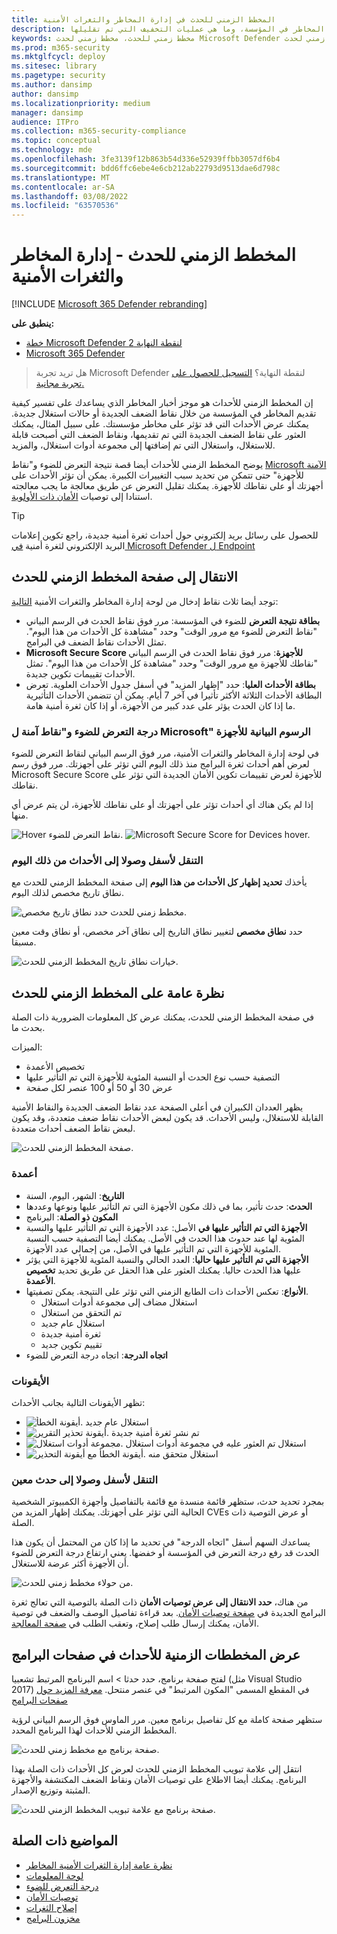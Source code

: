 ```yaml
---
title: المخطط الزمني للحدث في إدارة المخاطر والثغرات الأمنية
description: إن المخطط الزمني للأحداث هو موجز أخبار المخاطر الذي يساعدك على تفسير كيفية تقديم المخاطر في المؤسسة، وما هي عمليات التخفيف التي تم تقليلها.
keywords: مخطط زمني للحدث، مخطط زمني لحدث Microsoft Defender لنقطة النهاية، مخطط زمني لحدث Microsoft Defender ل Endpoint tvm، إدارة المخاطر والثغرات الأمنية، Microsoft Defender ل Endpoint
ms.prod: m365-security
ms.mktglfcycl: deploy
ms.sitesec: library
ms.pagetype: security
ms.author: dansimp
author: dansimp
ms.localizationpriority: medium
manager: dansimp
audience: ITPro
ms.collection: m365-security-compliance
ms.topic: conceptual
ms.technology: mde
ms.openlocfilehash: 3fe3139f12b863b54d336e52939ffbb3057df6b4
ms.sourcegitcommit: bdd6ffc6ebe4e6cb212ab22793d9513dae6d798c
ms.translationtype: MT
ms.contentlocale: ar-SA
ms.lasthandoff: 03/08/2022
ms.locfileid: "63570536"
---
```

# <a name="event-timeline---threat-and-vulnerability-management"></a>المخطط الزمني للحدث - إدارة المخاطر والثغرات الأمنية

[!INCLUDE [Microsoft 365 Defender rebranding](../../includes/microsoft-defender.md)]


**ينطبق على:**
- [خطة Microsoft Defender لنقطة النهاية 2](https://go.microsoft.com/fwlink/?linkid=2154037)
- [Microsoft 365 Defender](https://go.microsoft.com/fwlink/?linkid=2118804)

> هل تريد تجربة Microsoft Defender لنقطة النهاية؟ [التسجيل للحصول على تجربة مجانية.](https://signup.microsoft.com/create-account/signup?products=7f379fee-c4f9-4278-b0a1-e4c8c2fcdf7e&ru=https://aka.ms/MDEp2OpenTrial?ocid=docs-wdatp-portaloverview-abovefoldlink)

إن المخطط الزمني للأحداث هو موجز أخبار المخاطر الذي يساعدك على تفسير كيفية تقديم المخاطر في المؤسسة من خلال نقاط الضعف الجديدة أو حالات استغلال جديدة. يمكنك عرض الأحداث التي قد تؤثر على مخاطر مؤسستك. على سبيل المثال، يمكنك العثور على نقاط الضعف الجديدة التي تم تقديمها، ونقاط الضعف التي أصبحت قابلة للاستغلال، واستغلال التي تم إضافتها إلى مجموعة أدوات استغلال، والمزيد.

يوضح المخطط الزمني للأحداث أيضا قصة نتيجة التعرض [](tvm-exposure-score.md) للضوء و"نقاط [Microsoft الآمنة](tvm-microsoft-secure-score-devices.md) للأجهزة" حتى تتمكن من تحديد سبب التغييرات الكبيرة. يمكن أن تؤثر الأحداث على أجهزتك أو على نقاطك للأجهزة. يمكنك تقليل التعرض عن طريق معالجة ما يجب معالجته استنادا إلى توصيات [الأمان ذات الأولوية](tvm-security-recommendation.md).

> [!TIP]
> للحصول على رسائل بريد إلكتروني حول أحداث ثغرة أمنية جديدة، راجع تكوين إعلامات البريد الإلكتروني لثغرة أمنية [في Microsoft Defender ل Endpoint](configure-vulnerability-email-notifications.md)

## <a name="navigate-to-the-event-timeline-page"></a>الانتقال إلى صفحة المخطط الزمني للحدث

توجد أيضا ثلاث نقاط إدخال من لوحة إدارة المخاطر والثغرات الأمنية [التالية](tvm-dashboard-insights.md):

- **بطاقة نتيجة التعرض** للضوء في المؤسسة: مرر فوق نقاط الحدث في الرسم البياني "نقاط التعرض للضوء مع مرور الوقت" وحدد "مشاهدة كل الأحداث من هذا اليوم". تمثل الأحداث نقاط الضعف في البرامج.
- **Microsoft Secure Score للأجهزة**: مرر فوق نقاط الحدث في الرسم البياني "نقاطك للأجهزة مع مرور الوقت" وحدد "مشاهدة كل الأحداث من هذا اليوم". تمثل الأحداث تقييمات تكوين جديدة.
- **بطاقة الأحداث العليا**: حدد "إظهار المزيد" في أسفل جدول الأحداث العلوية. تعرض البطاقة الأحداث الثلاثة الأكثر تأثيرا في آخر 7 أيام. يمكن أن تتضمن الأحداث التأثيرية ما إذا كان الحدث يؤثر على عدد كبير من الأجهزة، أو إذا كان ثغرة أمنية هامة.

### <a name="exposure-score-and-microsoft-secure-score-for-devices-graphs"></a>درجة التعرض للضوء و"نقاط آمنة ل Microsoft" الرسوم البيانية للأجهزة

في لوحة إدارة المخاطر والثغرات الأمنية، مرر فوق الرسم البياني لنقاط التعرض للضوء لعرض أهم أحداث ثغرة البرامج منذ ذلك اليوم التي تؤثر على أجهزتك. مرر فوق رسم Microsoft Secure Score للأجهزة لعرض تقييمات تكوين الأمان الجديدة التي تؤثر على نقاطك.

إذا لم يكن هناك أي أحداث تؤثر على أجهزتك أو على نقاطك للأجهزة، لن يتم عرض أي منها.

![Hover نقاط التعرض للضوء.](images/tvm-event-timeline-exposure-score350.png) 
![ Microsoft Secure Score for Devices hover.](images/tvm-event-timeline-device-hover360.png)

### <a name="drill-down-to-events-from-that-day"></a>التنقل لأسفل وصولا إلى الأحداث من ذلك اليوم

يأخذك **تحديد إظهار كل الأحداث من هذا اليوم** إلى صفحة المخطط الزمني للحدث مع نطاق تاريخ مخصص لذلك اليوم.

![مخطط زمني للحدث حدد نطاق تاريخ مخصص.](images/tvm-event-timeline-drilldown.png)

حدد **نطاق مخصص** لتغيير نطاق التاريخ إلى نطاق آخر مخصص، أو نطاق وقت معين مسبقا.

![خيارات نطاق تاريخ المخطط الزمني للحدث.](images/tvm-event-timeline-dates.png)

## <a name="event-timeline-overview"></a>نظرة عامة على المخطط الزمني للحدث

في صفحة المخطط الزمني للحدث، يمكنك عرض كل المعلومات الضرورية ذات الصلة بحدث ما.

الميزات:

- تخصيص الأعمدة
- التصفية حسب نوع الحدث أو النسبة المئوية للأجهزة التي تم التأثير عليها
- عرض 30 أو 50 أو 100 عنصر لكل صفحة

يظهر العددان الكبيران في أعلى الصفحة عدد نقاط الضعف الجديدة والنقاط الأمنية القابلة للاستغلال، وليس الأحداث. قد يكون لبعض الأحداث نقاط ضعف متعددة، وقد يكون لبعض نقاط الضعف أحداث متعددة.

![صفحة المخطط الزمني للحدث.](images/tvm-event-timeline-overview-mixed-type.png)

### <a name="columns"></a>أعمدة

- **التاريخ**: الشهر، اليوم، السنة
- **الحدث**: حدث تأثير، بما في ذلك مكون الأجهزة التي تم التأثير عليها ونوعها وعددها
- **المكون ذو الصلة**: البرنامج
- **الأجهزة التي تم التأثير عليها في** الأصل: عدد الأجهزة التي تم التأثير عليها والنسبة المئوية لها عند حدوث هذا الحدث في الأصل. يمكنك أيضا التصفية حسب النسبة المئوية للأجهزة التي تم التأثير عليها في الأصل، من إجمالي عدد الأجهزة.
- **الأجهزة التي تم التأثير عليها حاليا**: العدد الحالي والنسبة المئوية للأجهزة التي يؤثر عليها هذا الحدث حاليا. يمكنك العثور على هذا الحقل عن طريق تحديد **تخصيص الأعمدة**.
- **الأنواع**: تعكس الأحداث ذات الطابع الزمني التي تؤثر على النتيجة. يمكن تصفيتها.
  - استغلال مضاف إلى مجموعة أدوات استغلال
  - تم التحقق من استغلال
  - استغلال عام جديد
  - ثغرة أمنية جديدة
  - تقييم تكوين جديد
- **اتجاه الدرجة**: اتجاه درجة التعرض للضوء

### <a name="icons"></a>الأيقونات

تظهر الأيقونات التالية بجانب الأحداث:

- ![أيقونة الخطأ.](images/tvm-black-bug-icon.png) استغلال عام جديد
- ![أيقونة تحذير التقرير.](images/report-warning-icon.png) تم نشر ثغرة أمنية جديدة
- ![مجموعة أدوات استغلال.](images/bug-lightning-icon2.png) استغلال تم العثور عليه في مجموعة أدوات استغلال
- ![أيقونة الخطأ مع أيقونة التحذير.](images/bug-caution-icon2.png) استغلال متحقق منه

### <a name="drill-down-to-a-specific-event"></a>التنقل لأسفل وصولا إلى حدث معين

بمجرد تحديد حدث، ستظهر قائمة منسدة مع قائمة بالتفاصيل وأجهزة الكمبيوتر الشخصية الحالية التي تؤثر على أجهزتك. يمكنك إظهار المزيد من CVEs أو عرض التوصية ذات الصلة.

يساعدك السهم أسفل "اتجاه الدرجة" في تحديد ما إذا كان من المحتمل أن يكون هذا الحدث قد رفع درجة التعرض في المؤسسة أو خفضها. يعني ارتفاع درجة التعرض للضوء أن الأجهزة أكثر عرضة للاستغلال.

![من حولاء مخطط زمني للحدث.](images/tvm-event-timeline-flyout500.png)

من هناك، **حدد الانتقال إلى عرض توصيات الأمان** ذات الصلة بالتوصية التي تعالج ثغرة البرامج الجديدة في [صفحة توصيات الأمان](tvm-security-recommendation.md). بعد قراءة تفاصيل الوصف والضعف في توصية الأمان، يمكنك إرسال طلب إصلاح، وتعقب الطلب في [صفحة المعالجة](tvm-remediation.md).

## <a name="view-event-timelines-in-software-pages"></a>عرض المخططات الزمنية للأحداث في صفحات البرامج

لفتح صفحة برنامج، حدد حدثا > اسم البرنامج المرتبط تشعبيا (مثل Visual Studio 2017) في المقطع المسمى "المكون المرتبط" في عنصر منتحل. [معرفة المزيد حول صفحات البرامج](tvm-software-inventory.md#software-pages)

ستظهر صفحة كاملة مع كل تفاصيل برنامج معين. مرر الماوس فوق الرسم البياني لرؤية المخطط الزمني للأحداث لهذا البرنامج المحدد.

![صفحة برنامج مع مخطط زمني للحدث.](images/tvm-event-timeline-software2.png)

انتقل إلى علامة تبويب المخطط الزمني للحدث لعرض كل الأحداث ذات الصلة بهذا البرنامج. يمكنك أيضا الاطلاع على توصيات الأمان ونقاط الضعف المكتشفة والأجهزة المثبتة وتوزيع الإصدار.

![صفحة برنامج مع علامة تبويب المخطط الزمني للحدث.](images/tvm-event-timeline-software-pages.png)

## <a name="related-topics"></a>المواضيع ذات الصلة

- [نظرة عامة إدارة الثغرات الأمنية المخاطر](next-gen-threat-and-vuln-mgt.md)
- [لوحة المعلومات](tvm-dashboard-insights.md)
- [درجة التعرض للضوء](tvm-exposure-score.md)
- [توصيات الأمان](tvm-security-recommendation.md)
- [إصلاح الثغرات](tvm-remediation.md)
- [مخزون البرامج](tvm-software-inventory.md)
